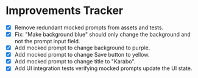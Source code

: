 # Improvements Tracker

- [x] Remove redundant mocked prompts from assets and tests.
- [x] Fix: "Make background blue" should only change the background and not the prompt input field.
- [x] Add mocked prompt to change background to purple.
- [x] Add mocked prompt to change Save button to yellow.
- [x] Add mocked prompt to change title to "Karabo".
- [x] Add UI integration tests verifying mocked prompts update the UI state.
